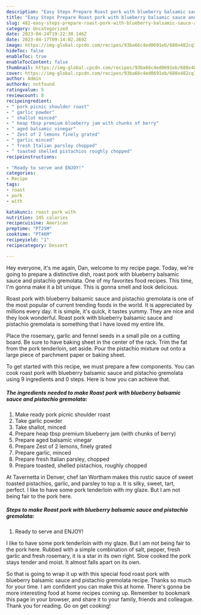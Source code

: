 ```yaml
---
description: "Easy Steps Prepare Roast pork with blueberry balsamic sauce and pistachio gremolata the Delicious}"
title: "Easy Steps Prepare Roast pork with blueberry balsamic sauce and pistachio gremolata the Delicious}"
slug: 482-easy-steps-prepare-roast-pork-with-blueberry-balsamic-sauce-and-pistachio-gremolata-the-delicious
category: Uncategorized
date: 2023-04-24T19:22:30.146Z
date: 2023-04-17T09:14:02.369Z
image: https://img-global.cpcdn.com/recipes/93ba66c4ed0691eb/680x482cq70/roast-pork-with-blueberry-balsamic-sauce-and-pistachio-gremolata-recipe-main-photo.jpg
hideToc: false
enableToc: true
enableTocContent: false
thumbnail: https://img-global.cpcdn.com/recipes/93ba66c4ed0691eb/680x482cq70/roast-pork-with-blueberry-balsamic-sauce-and-pistachio-gremolata-recipe-main-photo.jpg
cover: https://img-global.cpcdn.com/recipes/93ba66c4ed0691eb/680x482cq70/roast-pork-with-blueberry-balsamic-sauce-and-pistachio-gremolata-recipe-main-photo.jpg
author: Admin
authorAv: notfound
ratingvalue: 5
reviewcount: 8
recipeingredient:
- " pork picnic shoulder roast"
- " garlic powder"
- " shallot minced"
- " heap tbsp premium blueberry jam with chunks of berry"
- " aged balsamic vinegar"
- " Zest of 2 lemons finely grated"
- " garlic minced"
- " fresh Italian parsley chopped"
- " toasted shelled pistachios roughly chopped"
recipeinstructions:

- "Ready to serve and ENJOY!"
categories:
- Recipe
tags:
- roast
- pork
- with

katakunci: roast pork with 
nutrition: 145 calories
recipecuisine: American
preptime: "PT25M"
cooktime: "PT46M"
recipeyield: "1"
recipecategory: Dessert

---
```



Hey everyone, it's me again, Dan, welcome to my recipe page. Today, we're going to prepare a distinctive dish, roast pork with blueberry balsamic sauce and pistachio gremolata. One of my favorites food recipes. This time, I'm gonna make it a bit unique. This is gonna smell and look delicious.

Roast pork with blueberry balsamic sauce and pistachio gremolata is one of the most popular of current trending foods in the world. It is appreciated by millions every day. It is simple, it's quick, it tastes yummy. They are nice and they look wonderful. Roast pork with blueberry balsamic sauce and pistachio gremolata is something that I have loved my entire life.

Place the rosemary, garlic and fennel seeds in a small pile on a cutting board. Be sure to have baking sheet in the center of the rack. Trim the fat from the pork tenderloin, set aside. Pour the pistachio mixture out onto a large piece of parchment paper or baking sheet.


To get started with this recipe, we must prepare a few components. You can cook roast pork with blueberry balsamic sauce and pistachio gremolata using 9 ingredients and 0 steps. Here is how you can achieve that.

<!--inarticleads1-->

##### The ingredients needed to make Roast pork with blueberry balsamic sauce and pistachio gremolata:

1. Make ready  pork picnic shoulder roast
1. Take  garlic powder
1. Take  shallot, minced
1. Prepare  heap tbsp premium blueberry jam (with chunks of berry)
1. Prepare  aged balsamic vinegar
1. Prepare  Zest of 2 lemons, finely grated
1. Prepare  garlic, minced
1. Prepare  fresh Italian parsley, chopped
1. Prepare  toasted, shelled pistachios, roughly chopped


At Tavernetta in Denver, chef Ian Wortham makes this rustic sauce of sweet toasted pistachios, garlic, and parsley to top a. It is silky, sweet, tart, perfect. I like to have some pork tenderloin with my glaze. But I am not being fair to the pork here. 

<!--inarticleads2-->

##### Steps to make Roast pork with blueberry balsamic sauce and pistachio gremolata:


1. Ready to serve and ENJOY!

I like to have some pork tenderloin with my glaze. But I am not being fair to the pork here. Rubbed with a simple combination of salt, pepper, fresh garlic and fresh rosemary, it is a star in its own right. Slow cooked the pork stays tender and moist. It almost falls apart on its own. 

So that is going to wrap it up with this special food roast pork with blueberry balsamic sauce and pistachio gremolata recipe. Thanks so much for your time. I am confident you can make this at home. There's gonna be more interesting food at home recipes coming up. Remember to bookmark this page in your browser, and share it to your family, friends and colleague. Thank you for reading. Go on get cooking!
